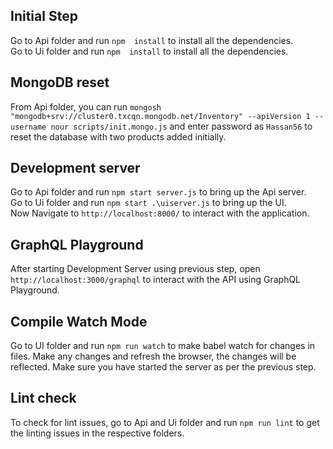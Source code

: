 
## Initial Step

Go to Api folder and run `npm  install` to install all the dependencies.\
Go to Ui folder and run `npm  install` to install all the dependencies.

## MongoDB reset

From Api folder, you can run `mongosh "mongodb+srv://cluster0.txcqn.mongodb.net/Inventory" --apiVersion 1 --username nour scripts/init.mongo.js` and enter password as `Hassan56` to reset the database with two products added initially.

## Development server

Go to Api folder and run `npm start server.js` to bring up the Api server.\
Go to Ui folder and run `npm start .\uiserver.js` to bring up the UI.\
Now Navigate to `http://localhost:8000/` to interact with the application.

## GraphQL Playground

After starting Development Server using previous step, open `http://localhost:3000/graphql` to interact with the API using GraphQL Playground.

## Compile Watch Mode

Go to UI folder and run `npm run watch` to make babel watch for changes in files. Make any changes and refresh the browser, the changes will be reflected. Make sure you have started the server as per the previous step.


## Lint check

To check for lint issues, go to Api and Ui folder and run `npm run lint` to get the linting issues in the respective folders.